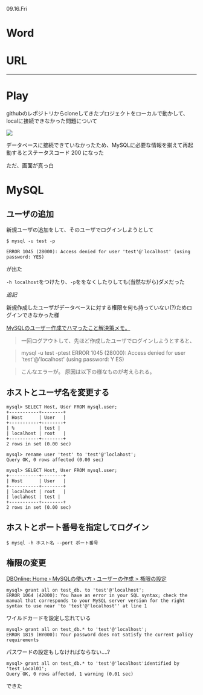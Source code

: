 09.16.Fri

# Word

# URL

----

# Play

githubのレポジトリからcloneしてきたプロジェクトをローカルで動かして、localに接続できなかった問題について

![](https://gyazo.com/b39f48b69946af661e5401d9fad8ac88.png)

データベースに接続できていなかったため、MySQLに必要な情報を揃えて再起動するとステータスコード 200 になった

ただ、画面が真っ白

# MySQL

## ユーザの追加
新規ユーザの追加をして、そのユーザでログインしようとして

```
$ mysql -u test -p
```


```
ERROR 1045 (28000): Access denied for user 'test'@'localhost' (using password: YES)
```

が出た

`-h localhost`をつけたり、`-p`ををなくしたりしても(当然ながら)ダメだった

*追記*

新規作成したユーザがデータベースに対する権限を何も持っていない(?)ためログインできなかった様

 [MySQLのユーザー作成でハマったこと解決策メモ。](http://blog.codebook-10000.com/entry/20130806/1375794910)

 > 一回ログアウトして、先ほど作成したユーザでログインしようとすると、

>mysql -u test -ptest
ERROR 1045 (28000): Access denied for user 'test'@'localhost' (using password: Y
ES)

> こんなエラーが。
原因は以下の様なものが考えられる。


## ホストとユーザ名を変更する
```
mysql> SELECT Host, User FROM mysql.user;
+-----------+--------+
| Host      | User   |
+-----------+--------+
| %         | test |
| localhost | root   |
+-----------+--------+
2 rows in set (0.00 sec)
```

```
mysql> rename user 'test' to 'test'@'loclahost';
Query OK, 0 rows affected (0.00 sec)

mysql> SELECT Host, User FROM mysql.user;
+-----------+--------+
| Host      | User   |
+-----------+--------+
| localhost | root   |
| loclahost | test |
+-----------+--------+
2 rows in set (0.00 sec)
```

## ホストとポート番号を指定してログイン
```
$ mysql -h ホスト名 --port ポート番号
```

## 権限の変更
[DBOnline: Home › MySQLの使い方 › ユーザーの作成 > 権限の設定](http://www.dbonline.jp/mysql/user/index6.html)

```
mysql> grant all on test_db. to 'test'@'localhost';
ERROR 1064 (42000): You have an error in your SQL syntax; check the manual that corresponds to your MySQL server version for the right syntax to use near 'to 'test'@'localhost'' at line 1
```
ワイルドカードを設定し忘れている

```
mysql> grant all on test_db.* to 'test'@'localhost';
ERROR 1819 (HY000): Your password does not satisfy the current policy requirements
```
パスワードの設定もしなければならない....?
```
mysql> grant all on test_db.* to 'test'@'localhost'identified by 'test_Local01';
Query OK, 0 rows affected, 1 warning (0.01 sec)
```

できた
